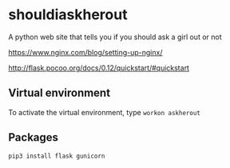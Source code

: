 # shouldiaskherout
A python web site that tells you if you should ask a girl out or not

https://www.nginx.com/blog/setting-up-nginx/

http://flask.pocoo.org/docs/0.12/quickstart/#quickstart

## Virtual environment
To activate the virtual environment, type `workon askherout`

## Packages
`pip3 install flask gunicorn`
